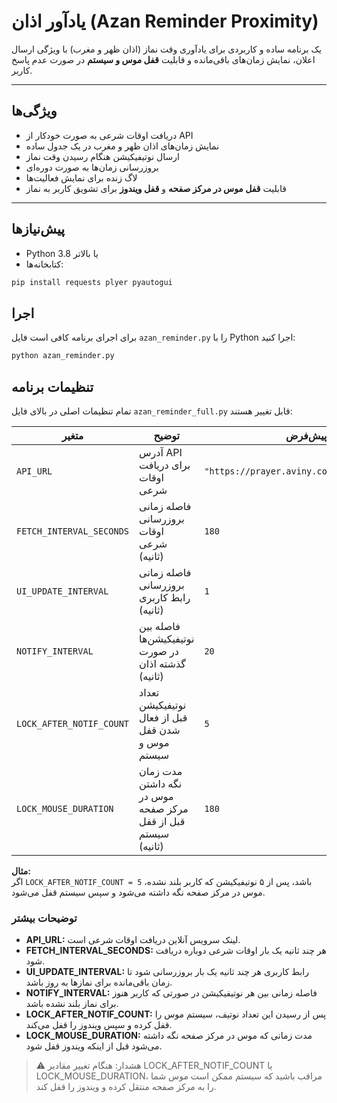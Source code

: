 # یادآور اذان (Azan Reminder Proximity)

یک برنامه ساده و کاربردی برای یادآوری وقت نماز (اذان ظهر و مغرب) با ویژگی ارسال اعلان، نمایش زمان‌های باقی‌مانده و قابلیت **قفل موس و سیستم** در صورت عدم پاسخ کاربر.

---

## ویژگی‌ها

- دریافت اوقات شرعی به صورت خودکار از API  
- نمایش زمان‌های اذان ظهر و مغرب در یک جدول ساده  
- ارسال نوتیفیکیشن هنگام رسیدن وقت نماز  
- بروزرسانی زمان‌ها به صورت دوره‌ای  
- لاگ زنده برای نمایش فعالیت‌ها  
- قابلیت **قفل موس در مرکز صفحه** و **قفل ویندوز** برای تشویق کاربر به نماز  

---

## پیش‌نیازها

- Python 3.8 یا بالاتر  
- کتابخانه‌ها:

```bash
pip install requests plyer pyautogui
```
## اجرا

برای اجرای برنامه کافی است فایل `azan_reminder.py` را با Python اجرا کنید:

```bash
python azan_reminder.py
```


## تنظیمات برنامه

تمام تنظیمات اصلی در بالای فایل `azan_reminder_full.py` قابل تغییر هستند:

| متغیر | توضیح | مقدار پیش‌فرض |
|-------|-------|----------------|
| `API_URL` | آدرس API برای دریافت اوقات شرعی | `"https://prayer.aviny.com/api/prayertimes/11"` |
| `FETCH_INTERVAL_SECONDS` | فاصله زمانی بروزرسانی اوقات شرعی (ثانیه) | `180` |
| `UI_UPDATE_INTERVAL` | فاصله زمانی بروزرسانی رابط کاربری (ثانیه) | `1` |
| `NOTIFY_INTERVAL` | فاصله بین نوتیفیکیشن‌ها در صورت گذشته اذان (ثانیه) | `20` |
| `LOCK_AFTER_NOTIF_COUNT` | تعداد نوتیفیکیشن قبل از فعال شدن قفل موس و سیستم | `5` |
| `LOCK_MOUSE_DURATION` | مدت زمان نگه داشتن موس در مرکز صفحه قبل از قفل سیستم (ثانیه) | `180` |

**مثال:**  
اگر `LOCK_AFTER_NOTIF_COUNT = 5` باشد، پس از ۵ نوتیفیکیشن که کاربر بلند نشده، موس در مرکز صفحه نگه داشته می‌شود و سپس سیستم قفل می‌شود.


### توضیحات بیشتر

- **API_URL:** لینک سرویس آنلاین دریافت اوقات شرعی است.  
- **FETCH_INTERVAL_SECONDS:** هر چند ثانیه یک بار اوقات شرعی دوباره دریافت شود.  
- **UI_UPDATE_INTERVAL:** رابط کاربری هر چند ثانیه یک بار بروزرسانی شود تا زمان باقی‌مانده برای نمازها به روز باشد.  
- **NOTIFY_INTERVAL:** فاصله زمانی بین هر نوتیفیکیشن در صورتی که کاربر هنوز برای نماز بلند نشده باشد.  
- **LOCK_AFTER_NOTIF_COUNT:** پس از رسیدن این تعداد نوتیف، سیستم موس را قفل کرده و سپس ویندوز را قفل می‌کند.  
- **LOCK_MOUSE_DURATION:** مدت زمانی که موس در مرکز صفحه نگه داشته می‌شود قبل از اینکه ویندوز قفل شود.

> ⚠️ هشدار: هنگام تغییر مقادیر LOCK_AFTER_NOTIF_COUNT یا LOCK_MOUSE_DURATION، مراقب باشید که سیستم ممکن است موس شما را به مرکز صفحه منتقل کرده و ویندوز را قفل کند.

